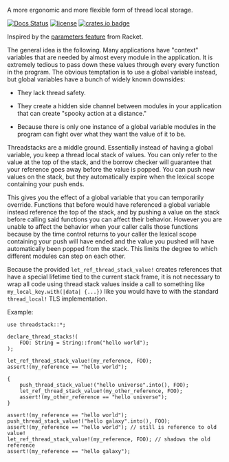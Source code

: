 A more ergonomic and more flexible form of thread local storage.

[![Docs Status](https://docs.rs/threadstack/badge.svg)](https://docs.rs/threadstack)
[![license](https://img.shields.io/badge/license-MIT-blue.svg)](https://github.com/jgarvin/threadstack/blob/main/LICENCE)
[![crates.io badge](https://img.shields.io/crates/v/threadstack.svg)](https://crates.io/crates/threadstack)

Inspired by the [parameters
feature](https://docs.racket-lang.org/reference/parameters.html)
from Racket.

The general idea is the following. Many applications have
"context" variables that are needed by almost every module in the
application. It is extremely tedious to pass down these values
through every every function in the program. The obvious
temptation is to use a global variable instead, but global
variables have a bunch of widely known downsides:

* They lack thread safety.

* They create a hidden side channel between modules in your
application that can create "spooky action at a distance."

* Because there is only one instance of a global variable modules
in the program can fight over what they want the value of it to
be.

Threadstacks are a middle ground. Essentially instead of having a
global variable, you keep a thread local stack of values. You can
only refer to the value at the top of the stack, and the borrow
checker will guarantee that your reference goes away before the
value is popped. You can push new values on the stack, but they
automatically expire when the lexical scope containing your push
ends.

This gives you the effect of a global variable that you can
temporarily override. Functions that before would have referenced
a global variable instead reference the top of the stack, and by
pushing a value on the stack before calling said functions you can
affect their behavior. However you are unable to affect the
behavior when your caller calls those functions because by the
time control returns to your caller the lexical scope containing
your push will have ended and the value you pushed will have
automatically been popped from the stack. This limits the degree
to which different modules can step on each other.

Because the provided `let_ref_thread_stack_value!` creates
references that have a special lifetime tied to the current stack
frame, it is not necessary to wrap all code using thread stack
values inside a call to something like `my_local_key.with(|data|
{...})` like you would have to with the standard `thread_local!`
TLS implementation.

Example:

```
use threadstack::*;

declare_thread_stacks!(
    FOO: String = String::from("hello world");
);

let_ref_thread_stack_value!(my_reference, FOO);
assert!(my_reference == "hello world");

{
    push_thread_stack_value!("hello universe".into(), FOO);
    let_ref_thread_stack_value!(my_other_reference, FOO);
    assert!(my_other_reference == "hello universe");
}

assert!(my_reference == "hello world");
push_thread_stack_value!("hello galaxy".into(), FOO);
assert!(my_reference == "hello world"); // still is reference to old value!
let_ref_thread_stack_value!(my_reference, FOO); // shadows the old reference
assert!(my_reference == "hello galaxy");
````
